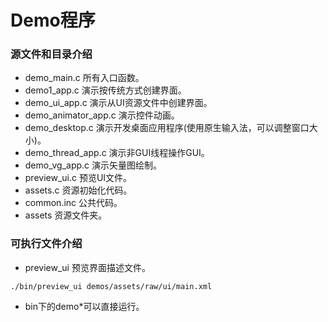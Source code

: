 # Demo程序

### 源文件和目录介绍

* demo\_main.c 所有入口函数。
* demo1\_app.c 演示按传统方式创建界面。
* demo\_ui\_app.c 演示从UI资源文件中创建界面。
* demo\_animator\_app.c 演示控件动画。 
* demo\_desktop.c  演示开发桌面应用程序(使用原生输入法，可以调整窗口大小)。
* demo\_thread\_app.c 演示非GUI线程操作GUI。
* demo\_vg\_app.c 演示矢量图绘制。
* preview\_ui.c 预览UI文件。
* assets.c 资源初始化代码。
* common.inc 公共代码。
* assets 资源文件夹。

### 可执行文件介绍

* preview_ui 预览界面描述文件。

```
./bin/preview_ui demos/assets/raw/ui/main.xml
```

* bin下的demo*可以直接运行。

